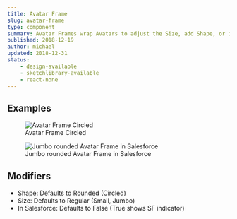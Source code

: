 ```yaml
---
title: Avatar Frame
slug: avatar-frame
type: component
summary: Avatar Frames wrap Avatars to adjust the Size, add Shape, or indicate a status such as "In Salesforce".
published: 2018-12-19
author: michael
updated: 2018-12-31
status:
    - design-available
    - sketchlibrary-available
    - react-none
---
```


##  Examples

<figure>
    <img src="/static/images/avatar-frame-circled.png" alt="Avatar Frame Circled">
    <figcaption>Avatar Frame Circled</figcaption>
</figure>

<figure>
    <img src="/static/images/avatar-frame-rounded-jumbo.png" alt="Jumbo rounded Avatar Frame in Salesforce">
    <figcaption>Jumbo rounded Avatar Frame in Salesforce</figcaption>
</figure>

## Modifiers
* Shape: Defaults to Rounded (Circled)
* Size: Defaults to Regular (Small, Jumbo)
* In Salesforce: Defaults to False (True shows SF indicator)